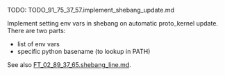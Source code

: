 
TODO: TODO_91_75_37_57.implement_shebang_update.md

Implement setting env vars in shebang on automatic proto_kernel update.
There are two parts:
*   list of env vars
*   specific python basename (to lookup in PATH)

See also [FT_02_89_37_65.shebang_line.md][FT_02_89_37_65.shebang_line.md].

[FT_02_89_37_65.shebang_line.md]: ../feature_topic/FT_02_89_37_65.shebang_line.md
